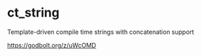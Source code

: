 # ct_string
Template-driven compile time strings with concatenation support

https://godbolt.org/z/uWcOMD
